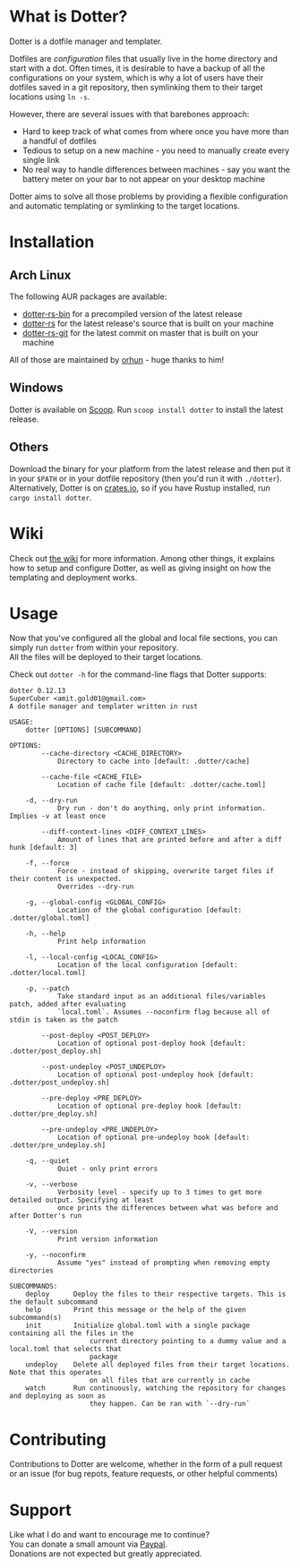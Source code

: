 # What is Dotter?
Dotter is a dotfile manager and templater.

Dotfiles are *configuration* files that usually live in the home directory and start with a dot.
Often times, it is desirable to have a backup of all the configurations on your system, which is why a lot of users have their dotfiles saved in a git repository, then symlinking them to their target locations using `ln -s`.

However, there are several issues with that barebones approach:
- Hard to keep track of what comes from where once you have more than a handful of dotfiles
- Tedious to setup on a new machine - you need to manually create every single link
- No real way to handle differences between machines - say you want the battery meter on your bar to not appear on your desktop machine

Dotter aims to solve all those problems by providing a flexible configuration and automatic templating or symlinking to the target locations.

# Installation
## Arch Linux
The following AUR packages are available:
- [dotter-rs-bin](https://aur.archlinux.org/packages/dotter-rs-bin) for a precompiled version of the latest release
- [dotter-rs](https://aur.archlinux.org/packages/dotter-rs) for the latest release's source that is built on your machine
- [dotter-rs-git](https://aur.archlinux.org/packages/dotter-rs-git) for the latest commit on master that is built on your machine

All of those are maintained by [orhun](https://github.com/orhun/) - huge thanks to him!

## Windows
Dotter is available on [Scoop](https://scoop.sh). Run `scoop install dotter` to install the latest release.

## Others

Download the binary for your platform from the latest release and then put it in your `$PATH` or in your dotfile repository (then you'd run it with `./dotter`).
Alternatively, Dotter is on [crates.io](https://crates.io/crates/dotter), so if you have Rustup installed, run `cargo install dotter`.

# Wiki
Check out [the wiki](https://github.com/SuperCuber/dotter/wiki) for more information.
Among other things, it explains how to setup and configure Dotter, as well as giving insight on how the templating and deployment works.

# Usage
Now that you've configured all the global and local file sections, you can simply run `dotter` from within your repository.\
All the files will be deployed to their target locations.

Check out `dotter -h` for the command-line flags that Dotter supports:

```
dotter 0.12.13
SuperCuber <amit.gold01@gmail.com>
A dotfile manager and templater written in rust

USAGE:
    dotter [OPTIONS] [SUBCOMMAND]

OPTIONS:
        --cache-directory <CACHE_DIRECTORY>
            Directory to cache into [default: .dotter/cache]

        --cache-file <CACHE_FILE>
            Location of cache file [default: .dotter/cache.toml]

    -d, --dry-run
            Dry run - don't do anything, only print information. Implies -v at least once

        --diff-context-lines <DIFF_CONTEXT_LINES>
            Amount of lines that are printed before and after a diff hunk [default: 3]

    -f, --force
            Force - instead of skipping, overwrite target files if their content is unexpected.
            Overrides --dry-run

    -g, --global-config <GLOBAL_CONFIG>
            Location of the global configuration [default: .dotter/global.toml]

    -h, --help
            Print help information

    -l, --local-config <LOCAL_CONFIG>
            Location of the local configuration [default: .dotter/local.toml]

    -p, --patch
            Take standard input as an additional files/variables patch, added after evaluating
            `local.toml`. Assumes --noconfirm flag because all of stdin is taken as the patch

        --post-deploy <POST_DEPLOY>
            Location of optional post-deploy hook [default: .dotter/post_deploy.sh]

        --post-undeploy <POST_UNDEPLOY>
            Location of optional post-undeploy hook [default: .dotter/post_undeploy.sh]

        --pre-deploy <PRE_DEPLOY>
            Location of optional pre-deploy hook [default: .dotter/pre_deploy.sh]

        --pre-undeploy <PRE_UNDEPLOY>
            Location of optional pre-undeploy hook [default: .dotter/pre_undeploy.sh]

    -q, --quiet
            Quiet - only print errors

    -v, --verbose
            Verbosity level - specify up to 3 times to get more detailed output. Specifying at least
            once prints the differences between what was before and after Dotter's run

    -V, --version
            Print version information

    -y, --noconfirm
            Assume "yes" instead of prompting when removing empty directories

SUBCOMMANDS:
    deploy      Deploy the files to their respective targets. This is the default subcommand
    help        Print this message or the help of the given subcommand(s)
    init        Initialize global.toml with a single package containing all the files in the
                    current directory pointing to a dummy value and a local.toml that selects that
                    package
    undeploy    Delete all deployed files from their target locations. Note that this operates
                    on all files that are currently in cache
    watch       Run continuously, watching the repository for changes and deploying as soon as
                    they happen. Can be ran with `--dry-run`
```

# Contributing
Contributions to Dotter are welcome, whether in the form of a pull request or an issue (for bug repots, feature requests, or other helpful comments)

# Support
Like what I do and want to encourage me to continue?\
You can donate a small amount via [Paypal](https://www.paypal.com/cgi-bin/webscr?cmd=_s-xclick&hosted_button_id=329HKDXK9UB84).\
Donations are not expected but greatly appreciated.
